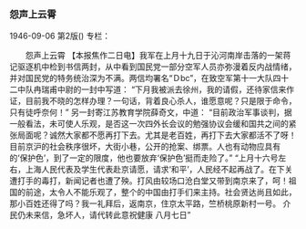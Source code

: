 ### 怨声上云霄

1946-09-06
第2版()
专栏：

　　怨声上云霄
    【本报焦作二日电】我军在上月十九日于沁河南岸击落的一架蒋记驱逐机中检到书信两封，从中看到国民党一部分空军人员亦弥漫着反内战情绪，并对国民党的特务统治深为不满。两信均署名“Ｄbc”，在致空军第十一大队四十二中队冉瑞甫中尉的一封中写道：
    “下月我被派去徐州，我的请假，还待家信来作证，目前我不晓的怎样办理？一句话，背着良心杀人，谁愿意呢？只是限于命令，只有徒呼奈何！”
    另一封寄江苏教育学院薛奇文，中道：
    “目前政治军事谈判，据一般看法，未可使人乐观，是否这一次四外长会议的勉强协议会缓和国共之间的紧张局面呢？诚然大家都不愿再打下去。尤其是老百姓，再打下去大家都活不了呀！目前京沪的社会秩序很坏，大街小巷，公开的抢案、绑票。人也有动物应具有的‘保护色’，到了一定的限度，他也要放弃‘保护色’挺而走险了。”
    “上月十六号左右，上海人民代表及学生代表赴京请愿，请求‘和平’，人民经不起再战了。在下关遭打手的毒打，新闻记者也遭了殃。打风由较场口沧白堂又带到南京来了，呵！祖国的前途，太令人不能乐观了，整个的中国由打手们来主持。社会贤达尚且如此，那小百姓还得了吗？我一礼拜后，返南京，住京太平路，竺桥桃原新村一号。
    介民仍未来信，急坏人，请代转此意祝健康
                                                      八月七日”

